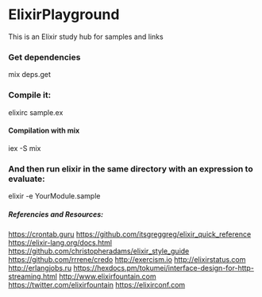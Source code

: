 # ElixirPlayground
This is an Elixir study hub for samples and links

### Get dependencies
mix deps.get

### Compile it:
elixirc sample.ex

#### Compilation with mix
iex -S mix

### And then run elixir in the same directory with an expression to evaluate:
elixir -e YourModule.sample

##### Referencies and Resources:
https://crontab.guru
https://github.com/itsgreggreg/elixir_quick_reference
https://elixir-lang.org/docs.html
https://github.com/christopheradams/elixir_style_guide
https://github.com/rrrene/credo
http://exercism.io
http://elixirstatus.com
http://erlangjobs.ru
https://hexdocs.pm/tokumei/interface-design-for-http-streaming.html
http://www.elixirfountain.com
https://twitter.com/elixirfountain
https://elixirconf.com

